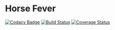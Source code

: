 # Horse Fever #
[![Codacy Badge](https://app.codacy.com/project/badge/Grade/d5767e08b1c649f98a094c36ce31ff50)](https://www.codacy.com/gh/ElfoLiNk/horse-fever/dashboard?utm_source=github.com&amp;utm_medium=referral&amp;utm_content=ElfoLiNk/horse-fever&amp;utm_campaign=Badge_Grade)
[![Build Status](https://travis-ci.org/ElfoLiNk/horse-fever.svg?branch=master)](https://travis-ci.org/ElfoLiNk/horse-fever)
[![Coverage Status](https://coveralls.io/repos/github/ElfoLiNk/horse-fever/badge.svg?branch=master)](https://coveralls.io/github/ElfoLiNk/horse-fever?branch=master)
